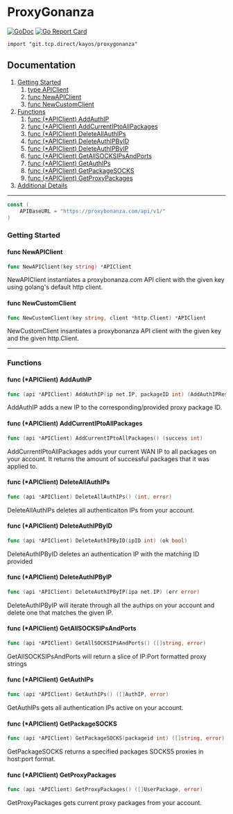 # ProxyGonanza
[![GoDoc](https://godoc.org/git.tcp.direct/kayos/proxygonanza?status.svg)](https://godoc.org/git.tcp.direct/kayos/proxygonanza)
[![Go Report Card](https://goreportcard.com/badge/github.com/yunginnanet/proxygonanza)](https://goreportcard.com/report/github.com/yunginnanet/proxygonanza)

`import "git.tcp.direct/kayos/proxygonanza"`

## Documentation

1. [Getting Started](#getting-started)
   1. [type APIClient](#type-apiclient)
   1. [func  NewAPIClient](#func--newapiclient)
   1. [func  NewCustomClient](#func--newcustomclient)
2. [Functions](#Functions)
   1. [func (*APIClient) AddAuthIP](#func-apiclient-addauthip)
   1. [func (*APIClient) AddCurrentIPtoAllPackages](#func-apiclient-addcurrentiptoallpackages)
   1. [func (*APIClient) DeleteAllAuthIPs](#func-apiclient-deleteallauthips)
   1. [func (*APIClient) DeleteAuthIPByID](#func-apiclient-deleteauthipbyid)
   1. [func (*APIClient) DeleteAuthIPByIP](#func-apiclient-deleteauthipbyip)
   1. [func (*APIClient) GetAllSOCKSIPsAndPorts](#func-apiclient-getallsocksipsandports)
   1. [func (*APIClient) GetAuthIPs](#func-apiclient-getauthips)
   1. [func (*APIClient) GetPackageSOCKS](#func-apiclient-getpackagesocks)
   1. [func (*APIClient) GetProxyPackages](#func-apiclient-getproxypackages)
3. [Additional Details](https://godoc.org/git.tcp.direct/kayos/proxygonanza)
---

```go
const (
	APIBaseURL = "https://proxybonanza.com/api/v1/"
)
```

### Getting Started

#### func  NewAPIClient

```go
func NewAPIClient(key string) *APIClient
```
NewAPIClient instantiates a proxybonanza.com API client with the given key using
golang's default http client.

#### func  NewCustomClient

```go
func NewCustomClient(key string, client *http.Client) *APIClient
```
NewCustomClient insantiates a proxybonanza API client with the given key and the
given http.Client.

---

### Functions

#### func (*APIClient) AddAuthIP

```go
func (api *APIClient) AddAuthIP(ip net.IP, packageID int) (AddAuthIPResponse, error)
```
AddAuthIP adds a new IP to the corresponding/provided proxy package ID.

#### func (*APIClient) AddCurrentIPtoAllPackages

```go
func (api *APIClient) AddCurrentIPtoAllPackages() (success int)
```
AddCurrentIPtoAllPackages adds your current WAN IP to all packages on your
account. It returns the amount of successful packages that it was applied to.

#### func (*APIClient) DeleteAllAuthIPs

```go
func (api *APIClient) DeleteAllAuthIPs() (int, error)
```
DeleteAllAuthIPs deletes all authenticaiton IPs from your account.

#### func (*APIClient) DeleteAuthIPByID

```go
func (api *APIClient) DeleteAuthIPByID(ipID int) (ok bool)
```
DeleteAuthIPByID deletes an authentication IP with the matching ID provided

#### func (*APIClient) DeleteAuthIPByIP

```go
func (api *APIClient) DeleteAuthIPByIP(ipa net.IP) (err error)
```
DeleteAuthIPByIP will iterate through all the authips on your account and delete
one that matches the given IP.

#### func (*APIClient) GetAllSOCKSIPsAndPorts

```go
func (api *APIClient) GetAllSOCKSIPsAndPorts() ([]string, error)
```
GetAllSOCKSIPsAndPorts will return a slice of IP:Port formatted proxy strings

#### func (*APIClient) GetAuthIPs

```go
func (api *APIClient) GetAuthIPs() ([]AuthIP, error)
```
GetAuthIPs gets all authentication IPs active on your account.

#### func (*APIClient) GetPackageSOCKS

```go
func (api *APIClient) GetPackageSOCKS(packageid int) ([]string, error)
```
GetPackageSOCKS returns a specified packages SOCKS5 proxies in host:port format.

#### func (*APIClient) GetProxyPackages

```go
func (api *APIClient) GetProxyPackages() ([]UserPackage, error)
```
GetProxyPackages gets current proxy packages from your account.
